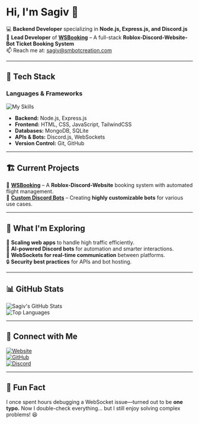 # Hi, I'm Sagiv 👋

💻 **Backend Developer** specializing in **Node.js, Express.js, and Discord.js**  
🚀 **Lead Developer** of **[WSBooking](https://github.com/WolfietteStudios)** – A full-stack **Roblox-Discord-Website-Bot Ticket Booking System**  
📫 Reach me at: [sagiv@smbotcreation.com](mailto:sagiv@smbotcreation.com)  

---

## 🔧 Tech Stack  

### **Languages & Frameworks**  
![My Skills](https://skillicons.dev/icons?i=nodejs,express,discord,mongodb,sqlite,html,css,js,ts,git,github)  

- **Backend:** Node.js, Express.js  
- **Frontend:** HTML, CSS, JavaScript, TailwindCSS  
- **Databases:** MongoDB, SQLite  
- **APIs & Bots:** Discord.js, WebSockets  
- **Version Control:** Git, GitHub  

---

## 🏗️ Current Projects  
🔹 **[WSBooking](https://github.com/WolfietteStudios)** – A **Roblox-Discord-Website** booking system with automated flight management.  
🔹 **[Custom Discord Bots](https://discord.gg/RfD8sDxF99)** – Creating **highly customizable bots** for various use cases.  

---

## 🌱 What I'm Exploring  
🚀 **Scaling web apps** to handle high traffic efficiently.  
🤖 **AI-powered Discord bots** for automation and smarter interactions.  
📡 **WebSockets for real-time communication** between platforms.  
🔒 **Security best practices** for APIs and bot hosting.  

---

## 📊 GitHub Stats  

![Sagiv's GitHub Stats](https://github-readme-stats.vercel.app/api?username=sagiv60&show_icons=true&theme=radical)  
![Top Languages](https://github-readme-stats.vercel.app/api/top-langs/?username=sagiv60&layout=compact&theme=radical)  

---

## 📢 Connect with Me  

[![Website](https://img.shields.io/badge/Website-smbotcreation.com-blue?style=for-the-badge)](https://smbotcreation.com)  
[![GitHub](https://img.shields.io/badge/GitHub-sagiv60-black?style=for-the-badge&logo=github)](https://github.com/sagiv60)  
[![Discord](https://img.shields.io/badge/Discord-SM_Bot_Creation-5865F2?style=for-the-badge&logo=discord)](https://discord.gg/RfD8sDxF99)  

---

## 📌 Fun Fact  
I once spent hours debugging a WebSocket issue—turned out to be **one typo.** Now I double-check everything… but I still enjoy solving complex problems! 😆  

